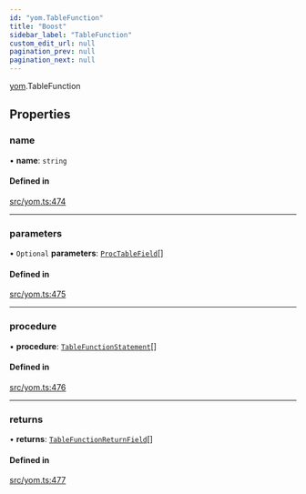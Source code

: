 ```yaml
---
id: "yom.TableFunction"
title: "Boost"
sidebar_label: "TableFunction"
custom_edit_url: null
pagination_prev: null
pagination_next: null
---
```


[yom](../namespaces/yom.md).TableFunction

## Properties

### name

• **name**: `string`

#### Defined in

[src/yom.ts:474](https://github.com/yolmio/boost/blob/5cada48/src/yom.ts#L474)

___

### parameters

• `Optional` **parameters**: [`ProcTableField`](yom.ProcTableField.md)[]

#### Defined in

[src/yom.ts:475](https://github.com/yolmio/boost/blob/5cada48/src/yom.ts#L475)

___

### procedure

• **procedure**: [`TableFunctionStatement`](../namespaces/yom.md#tablefunctionstatement)[]

#### Defined in

[src/yom.ts:476](https://github.com/yolmio/boost/blob/5cada48/src/yom.ts#L476)

___

### returns

• **returns**: [`TableFunctionReturnField`](yom.TableFunctionReturnField.md)[]

#### Defined in

[src/yom.ts:477](https://github.com/yolmio/boost/blob/5cada48/src/yom.ts#L477)
